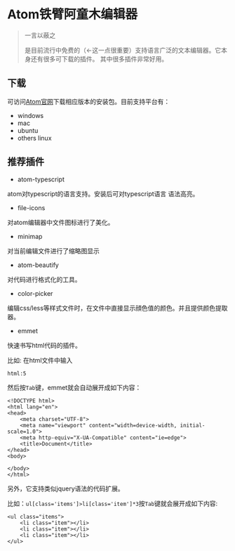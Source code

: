# Atom铁臂阿童木编辑器

> 一言以蔽之
>
> 是目前流行中免费的（<-这一点很重要）支持语言广泛的文本编辑器。它本身还有很多可下载的插件。
> 其中很多插件非常好用。

## 下载

可访问[Atom官网](https://atom.io/)下载相应版本的安装包。目前支持平台有：

* windows
* mac
* ubuntu
* others linux

## 推荐插件

* atom-typescript

atom对typescript的语言支持。安装后可对typescript语言 语法高亮。

* file-icons

对atom编辑器中文件图标进行了美化。

* minimap

对当前编辑文件进行了缩略图显示

* atom-beautify

对代码进行格式化的工具。

* color-picker

编辑css/less等样式文件时，在文件中直接显示顔色值的颜色。并且提供颜色提取器。

* emmet

快速书写html代码的插件。

比如: 在html文件中输入

`html:5`

然后按`Tab`键，emmet就会自动展开成如下内容：

    <!DOCTYPE html>
    <html lang="en">
    <head>
        <meta charset="UTF-8">
        <meta name="viewport" content="width=device-width, initial-scale=1.0">
        <meta http-equiv="X-UA-Compatible" content="ie=edge">
        <title>Document</title>
    </head>
    <body>

    </body>
    </html>

另外，它支持类似jquery语法的代码扩展。

比如：`ul[class='items']>li[class='item']*3`按`Tab`键就会展开成如下内容:

    <ul class="items">
        <li class="item"></li>
        <li class="item"></li>
        <li class="item"></li>
    </ul>
